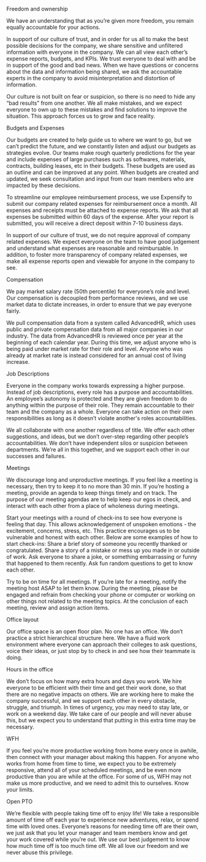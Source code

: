 Freedom and ownership 

We have an understanding that as you’re given more freedom, you remain equally accountable for your actions.

In support of our culture of trust, and in order for us all to make the best possible decisions for the company, we share sensitive and unfiltered information with everyone in the company. We can all view each other’s expense reports, budgets, and KPIs. We trust everyone to deal with and be in support of the good and bad news. When we have questions or concerns about the data and information being shared, we ask the  accountable experts in the company to avoid misinterpretation and distortion of information. 

Our culture is not built on fear or suspicion, so there is no need to hide any “bad results” from one another. We all make mistakes, and we expect everyone to own up to these mistakes and find solutions to improve the situation. This approach forces us to grow and face  reality. 

Budgets and Expenses

Our budgets are created to help guide us to where we want to go, but we can’t predict the future, and we constantly listen and adjust our budgets as strategies evolve. Our teams make rough quarterly predictions for the year and include expenses of large purchases such as softwares, materials, contracts, building leases, etc in their budgets. These budgets are used as an outline and can be improved at any point. When budgets are created and updated, we seek consultation and input from our team members who are impacted by these decisions. 

To streamline our employee reimbursement process, we use Expensify to submit our company related expenses for reimbursement once a month. All expenses and receipts must be attached to expense reports. We ask that all expenses be submitted within 60 days of the expense. After your report is submitted, you will receive a direct deposit within 7-10 business days. 

In support of our culture of trust, we do not require approval of company related expenses. We expect everyone on the team to have good judgement and understand what expenses are reasonable and reimbursable. In addition, to foster more transparency of company related expenses, we make all expense reports open and viewable for anyone in the company to see.  

Compensation

We pay market salary rate (50th percentile) for everyone’s role and level. Our compensation is decoupled from performance reviews, and we use market data to dictate increases, in order to ensure that we pay everyone fairly. 

We pull compensation data from a system called AdvancedHR, which uses public and private compensation data from all major companies in our industry. The data from AdvancedHR is reviewed once per year at the beginning of each calendar year. During this time, we adjust anyone who is being paid under market rate for their role and level. Anyone who was already at market rate is instead considered for an annual cost of living increase.

Job Descriptions

Everyone in the company works towards expressing a higher purpose. Instead of job descriptions, every role has a purpose and accountabilities. An employee’s autonomy is protected and they are given freedom to do anything within the purpose of their role. They remain accountable to their team and the company as a whole. Everyone can take action on their own responsibilities as long as it doesn’t violate another's roles accountabilities.

We all collaborate with one another regardless of title. We offer each other suggestions, and ideas, but we don’t over-step regarding other people’s accountabilities. We don’t have independent silos or suspicion between departments. We’re all in this together, and we support each other in our successes and failures.

Meetings

We discourage long and unproductive meetings. If you feel like a meeting is necessary, then try to keep it to no more than 30 min. If you’re hosting a meeting, provide an agenda to keep things timely and on track. The purpose of our meeting agendas are to help keep our egos in check, and interact with each other from a place of wholeness during meetings. 

Start your meetings with a round of check-ins to see how everyone is feeling that day. This allows acknowledgement of unspoken emotions - the excitement, concerns, stress, etc. This practice encourages us to be vulnerable and honest with each other. Below are some examples of how to start check-ins: 
Share a brief story of someone you recently thanked or congratulated. 
Share a story of a mistake or mess up you made in or outside of work. 
Ask everyone to share a joke, or something embarrassing or funny that happened to them recently. 
Ask fun random questions to get to know each other. 

Try to be on time for all meetings. If you’re late for a meeting, notify the meeting host ASAP to let them know. During the meeting, please be engaged and refrain from checking your phone or computer or working on other things not related to the meeting topics. At the conclusion of each meeting, review and assign action items. 

Office layout 

Our office space is an open floor plan. No one has an office. We don’t practice a strict hierarchical structure here. We have a fluid work environment where everyone can approach their colleges to ask questions, voice their ideas, or just stop by to check in and see how their teammate is doing. 

Hours in the office 

We don’t focus on how many extra hours and days you work. We hire everyone to be efficient with their time and get their work done, so that there are no negative impacts on others. We are working here to make the company successful, and we support each other in every obstacle, struggle, and triumph. In times of urgency, you may need to stay late, or work on a weekend day. We take care of our people and will never abuse this, but we expect you to understand that putting in this extra time may be necessary.

WFH

If you feel you’re more productive working from home every once in awhile, then connect with your manager about making this happen. For anyone who works from home from time to time, we expect you to be extremely responsive, attend all of your scheduled meetings, and be even more productive than you are while at the office. For some of us, WFH may not make us more productive, and we need to admit this to ourselves. Know your limits. 

Open PTO

We’re flexible with people taking time off to enjoy life! We take a responsible amount of time off each year to experience new adventures, relax, or spend time with loved ones. Everyone’s reasons for needing time off are their own, we just ask that you let your manager and team members know and get your work covered while you’re out. We use our best judgement to know how much time off is too much time off. We all love our freedom and we never abuse this privilege. 
